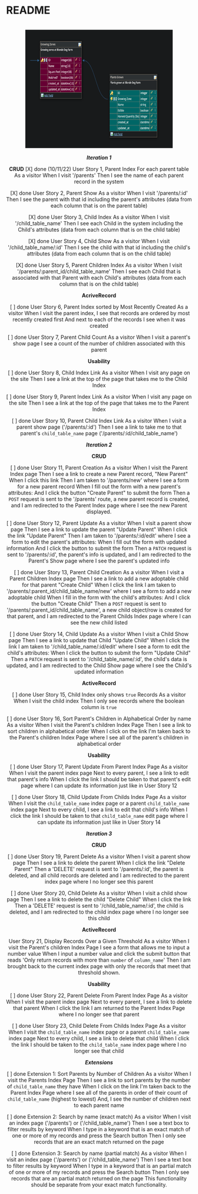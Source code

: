 # README

<br/>
<div align="center">
  <a href="https://github.com/ajpulzone/relational_rails">
    <img src="images/schema_img1.png" alt="Project Picture" width="400" height="320">
  </a>
  <br/>


***Iteration 1***

**CRUD**
[X] done (10/11/22)
User Story 1, Parent Index 
  For each parent table
  As a visitor
  When I visit '/parents'
  Then I see the name of each parent record in the system

[X] done
User Story 2, Parent Show 
  As a visitor
  When I visit '/parents/:id'
  Then I see the parent with that id including the parent's attributes
  (data from each column that is on the parent table)

[X] done
User Story 3, Child Index 
  As a visitor
  When I visit '/child_table_name'
  Then I see each Child in the system including the Child's attributes
  (data from each column that is on the child table)

[X] done
User Story 4, Child Show 
  As a visitor
  When I visit '/child_table_name/:id'
  Then I see the child with that id including the child's attributes
  (data from each column that is on the child table)

[X] done
User Story 5, Parent Children Index 
  As a visitor
  When I visit '/parents/:parent_id/child_table_name'
  Then I see each Child that is associated with that Parent with each Child's attributes
  (data from each column that is on the child table)

**AcriveRecord**

[ ] done
User Story 6, Parent Index sorted by Most Recently Created 
  As a visitor
  When I visit the parent index,
  I see that records are ordered by most recently created first
  And next to each of the records I see when it was created

[ ] done
User Story 7, Parent Child Count
  As a visitor
  When I visit a parent's show page
  I see a count of the number of children associated with this parent

**Usability**

[ ] done
User Story 8, Child Index Link
  As a visitor
  When I visit any page on the site
  Then I see a link at the top of the page that takes me to the Child Index

[ ] done
User Story 9, Parent Index Link
  As a visitor
  When I visit any page on the site
  Then I see a link at the top of the page that takes me to the Parent Index

[ ] done
User Story 10, Parent Child Index Link
  As a visitor
  When I visit a parent show page ('/parents/:id')
  Then I see a link to take me to that parent's `child_table_name` page ('/parents/:id/child_table_name')


***Iteration 2***

**CRUD**

[ ] done
User Story 11, Parent Creation 
  As a visitor
  When I visit the Parent Index page
  Then I see a link to create a new Parent record, "New Parent"
  When I click this link
  Then I am taken to '/parents/new' where I  see a form for a new parent record
  When I fill out the form with a new parent's attributes:
  And I click the button "Create Parent" to submit the form
  Then a `POST` request is sent to the '/parents' route,
  a new parent record is created,
  and I am redirected to the Parent Index page where I see the new Parent displayed.

[ ] done
User Story 12, Parent Update 
  As a visitor
  When I visit a parent show page
  Then I see a link to update the parent "Update Parent"
  When I click the link "Update Parent"
  Then I am taken to '/parents/:id/edit' where I  see a form to edit the parent's attributes:
  When I fill out the form with updated information
  And I click the button to submit the form
  Then a `PATCH` request is sent to '/parents/:id',
  the parent's info is updated,
  and I am redirected to the Parent's Show page where I see the parent's updated info

[ ] done
User Story 13, Parent Child Creation 
  As a visitor
  When I visit a Parent Children Index page
  Then I see a link to add a new adoptable child for that parent "Create Child"
  When I click the link
  I am taken to '/parents/:parent_id/child_table_name/new' where I see a form to add a new adoptable child
  When I fill in the form with the child's attributes:
  And I click the button "Create Child"
  Then a `POST` request is sent to '/parents/:parent_id/child_table_name',
  a new child object/row is created for that parent,
  and I am redirected to the Parent Childs Index page where I can see the new child listed

[ ] done
User Story 14, Child Update 
  As a visitor
  When I visit a Child Show page
  Then I see a link to update that Child "Update Child"
  When I click the link
  I am taken to '/child_table_name/:id/edit' where I see a form to edit the child's attributes:
  When I click the button to submit the form "Update Child"
  Then a `PATCH` request is sent to '/child_table_name/:id',
  the child's data is updated,
  and I am redirected to the Child Show page where I see the Child's updated information

**ActiveRecord**

[ ] done
User Story 15, Child Index only shows `true` Records 
  As a visitor
  When I visit the child index
  Then I only see records where the boolean column is `true`

[ ] done
User Story 16, Sort Parent's Children in Alphabetical Order by name 
  As a visitor
  When I visit the Parent's children Index Page
  Then I see a link to sort children in alphabetical order
  When I click on the link
  I'm taken back to the Parent's children Index Page where I see all of the parent's children in alphabetical order

**Usability**

[ ] done
User Story 17, Parent Update From Parent Index Page 
  As a visitor
  When I visit the parent index page
  Next to every parent, I see a link to edit that parent's info
  When I click the link
  I should be taken to that parent's edit page where I can update its information just like in User Story 12

[ ] done
User Story 18, Child Update From Childs Index Page 
  As a visitor
  When I visit the `child_table_name` index page or a parent `child_table_name` index page
  Next to every child, I see a link to edit that child's info
  When I click the link
  I should be taken to that `child_table_name` edit page where I can update its information just like in User Story 14


***Iteration 3***

**CRUD**

[ ] done
User Story 19, Parent Delete 
  As a visitor
  When I visit a parent show page
  Then I see a link to delete the parent
  When I click the link "Delete Parent"
  Then a 'DELETE' request is sent to '/parents/:id',
  the parent is deleted, and all child records are deleted
  and I am redirected to the parent index page where I no longer see this parent

[ ] done
User Story 20, Child Delete 
  As a visitor
  When I visit a child show page
  Then I see a link to delete the child "Delete Child"
  When I click the link
  Then a 'DELETE' request is sent to '/child_table_name/:id',
  the child is deleted,
  and I am redirected to the child index page where I no longer see this child

**ActiveRecord**

User Story 21, Display Records Over a Given Threshold 
  As a visitor
  When I visit the Parent's children Index Page
  I see a form that allows me to input a number value
  When I input a number value and click the submit button that reads 'Only return records with more than `number` of `column_name`'
  Then I am brought back to the current index page with only the records that meet that threshold shown.

**Usability**

[ ] done
User Story 22, Parent Delete From Parent Index Page 
  As a visitor
  When I visit the parent index page
  Next to every parent, I see a link to delete that parent
  When I click the link
  I am returned to the Parent Index Page where I no longer see that parent

[ ] done
User Story 23, Child Delete From Childs Index Page 
  As a visitor
  When I visit the `child_table_name` index page or a parent `child_table_name` index page
  Next to every child, I see a link to delete that child
  When I click the link
  I should be taken to the `child_table_name` index page where I no longer see that child


***Extensions***

[ ] done
Extension 1: Sort Parents by Number of Children 
  As a visitor
  When I visit the Parents Index Page
  Then I see a link to sort parents by the number of `child_table_name` they have
  When I click on the link
  I'm taken back to the Parent Index Page where I see all of the parents in order of their count of `child_table_name` (highest to lowest) And, I see the number of children next to each parent name

[ ] done
Extension 2: Search by name (exact match)
  As a visitor
  When I visit an index page ('/parents') or ('/child_table_name')
  Then I see a text box to filter results by keyword
  When I type in a keyword that is an exact match of one or more of my records and press the Search button
  Then I only see records that are an exact match returned on the page

[ ] done
Extension 3: Search by name (partial match)
  As a visitor
  When I visit an index page ('/parents') or ('/child_table_name')
  Then I see a text box to filter results by keyword
  When I type in a keyword that is an partial match of one or more of my records and press the Search button
  Then I only see records that are an partial match returned on the page
  This functionality should be separate from your exact match functionality.
